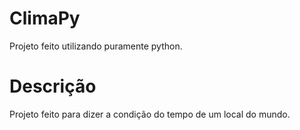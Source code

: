 # ClimaPy
Projeto feito utilizando puramente python.
# Descrição
Projeto feito para dizer a condição do tempo de um local do mundo.
